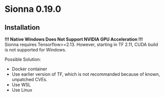 # Sionna 0.19.0

## Installation
**!!! Native Windows Does Not Support NVIDIA GPU Acceleration !!!**  
Sionna requires Tensorflow>=2.13. However, starting in TF 2.11, CUDA build is not supported for Windows.

Possible Solution:
* Docker container
* Use earlier version of TF, which is not recommanded because of known, unpatched CVEs.
* Use WSL
* Use Linux

